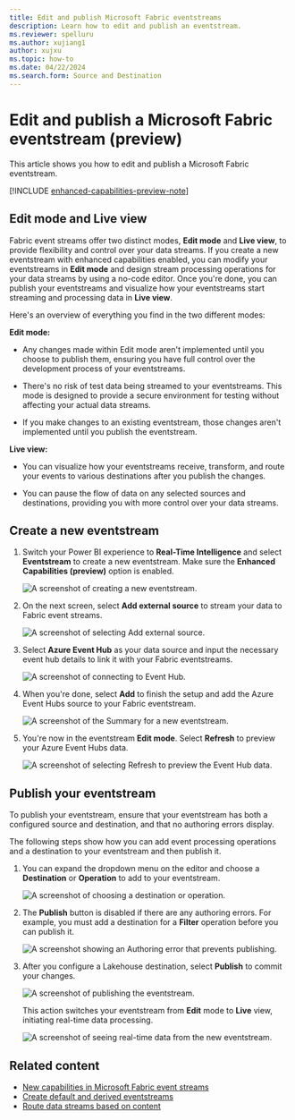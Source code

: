 ```yaml
---
title: Edit and publish Microsoft Fabric eventstreams
description: Learn how to edit and publish an eventstream.
ms.reviewer: spelluru
ms.author: xujiang1
author: xujxu
ms.topic: how-to
ms.date: 04/22/2024
ms.search.form: Source and Destination
---
```


# Edit and publish a Microsoft Fabric eventstream (preview)

This article shows you how to edit and publish a Microsoft Fabric eventstream.

[!INCLUDE [enhanced-capabilities-preview-note](./includes/enhanced-capabilities-preview-note.md)]

## Edit mode and Live view

Fabric event streams offer two distinct modes, **Edit mode** and **Live view**, to provide flexibility and control over your data streams. If you create a new eventstream with enhanced capabilities enabled, you can modify your eventstreams in **Edit mode** and design stream processing operations for your data streams by using a no-code editor. Once you're done, you can publish your eventstreams and visualize how your eventstreams start streaming and processing data in **Live view**.

Here's an overview of everything you find in the two different modes:

**Edit mode:**

- Any changes made within Edit mode aren't implemented until you choose to publish them, ensuring you have full control over the development process of your eventstreams.

- There's no risk of test data being streamed to your eventstreams. This mode is designed to provide a secure environment for testing without affecting your actual data streams.

- If you make changes to an existing eventstream, those changes aren't implemented until you publish the eventstream.

**Live view:**

- You can visualize how your eventstreams receive, transform, and route your events to various destinations after you publish the changes.

- You can pause the flow of data on any selected sources and destinations, providing you with more control over your data streams.

## Create a new eventstream

1. Switch your Power BI experience to **Real-Time Intelligence** and select **Eventstream** to create a new eventstream. Make sure the **Enhanced Capabilities (preview)** option is enabled.

   ![A screenshot of creating a new eventstream.](media/edit-publish/new.png)

1. On the next screen, select **Add external source** to stream your data to Fabric event streams.

   ![A screenshot of selecting Add external source.](media/edit-publish/build.png)

1. Select **Azure Event Hub** as your data source and input the necessary event hub details to link it with your Fabric eventstreams.

   ![A screenshot of connecting to Event Hub.](media/edit-publish/connect.png)

1. When you're done, select **Add** to finish the setup and add the Azure Event Hubs source to your Fabric eventstream.

   ![A screenshot of the Summary for a new eventstream.](media/edit-publish/summary.png)

1. You're now in the eventstream **Edit mode**. Select **Refresh** to preview your Azure Event Hubs data.

   ![A screenshot of selecting Refresh to preview the Event Hub data.](media/edit-publish/refresh.png)

## Publish your eventstream

To publish your eventstream, ensure that your eventstream has both a configured source and destination, and that no authoring errors display.

The following steps show how you can add event processing operations and a destination to your eventstream and then publish it.

1. You can expand the dropdown menu on the editor and choose a **Destination** or **Operation** to add to your eventstream.

   ![A screenshot of choosing a destination or operation.](media/edit-publish/destination.png)

1. The **Publish** button is disabled if there are any authoring errors. For example, you must add a destination for a **Filter** operation before you can publish it.

   ![A screenshot showing an Authoring error that prevents publishing.](media/edit-publish/error.png)

1. After you configure a Lakehouse destination, select **Publish** to commit your changes.

   ![A screenshot of publishing the eventstream.](media/edit-publish/publish.png)

   This action switches your eventstream from **Edit** mode to **Live** view, initiating real-time data processing.

   ![A screenshot of seeing real-time data from the new eventstream.](media/edit-publish/preview.png)

## Related content

- [New capabilities in Microsoft Fabric event streams](overview.md)
- [Create default and derived eventstreams](create-default-derived-streams.md)
- [Route data streams based on content](route-events-based-on-content.md)
